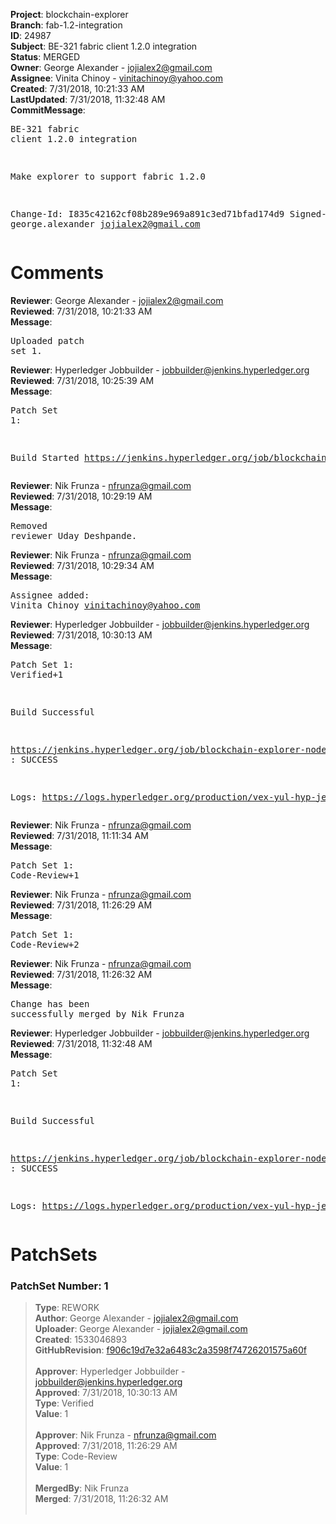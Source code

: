 <strong>Project</strong>: blockchain-explorer</br><strong>Branch</strong>: fab-1.2-integration<br><strong>ID</strong>: 24987<br><strong>Subject</strong>: BE-321 fabric client 1.2.0 integration<br><strong>Status</strong>: MERGED<br><strong>Owner</strong>: George Alexander - jojialex2@gmail.com<br><strong>Assignee</strong>: Vinita Chinoy - vinitachinoy@yahoo.com<br><strong>Created</strong>: 7/31/2018, 10:21:33 AM<br><strong>LastUpdated</strong>: 7/31/2018, 11:32:48 AM<br><strong>CommitMessage</strong>:<br><pre>BE-321 fabric client 1.2.0 integration

Make explorer to support fabric 1.2.0

Change-Id: I835c42162cf08b289e969a891c3ed71bfad174d9
Signed-off-by: george.alexander <jojialex2@gmail.com>
</pre><h1>Comments</h1><strong>Reviewer</strong>: George Alexander - jojialex2@gmail.com<br><strong>Reviewed</strong>: 7/31/2018, 10:21:33 AM<br><strong>Message</strong>: <pre>Uploaded patch set 1.</pre><strong>Reviewer</strong>: Hyperledger Jobbuilder - jobbuilder@jenkins.hyperledger.org<br><strong>Reviewed</strong>: 7/31/2018, 10:25:39 AM<br><strong>Message</strong>: <pre>Patch Set 1:

Build Started https://jenkins.hyperledger.org/job/blockchain-explorer-node6-verify-x86_64/352/</pre><strong>Reviewer</strong>: Nik Frunza - nfrunza@gmail.com<br><strong>Reviewed</strong>: 7/31/2018, 10:29:19 AM<br><strong>Message</strong>: <pre>Removed reviewer Uday Deshpande.</pre><strong>Reviewer</strong>: Nik Frunza - nfrunza@gmail.com<br><strong>Reviewed</strong>: 7/31/2018, 10:29:34 AM<br><strong>Message</strong>: <pre>Assignee added: Vinita Chinoy <vinitachinoy@yahoo.com></pre><strong>Reviewer</strong>: Hyperledger Jobbuilder - jobbuilder@jenkins.hyperledger.org<br><strong>Reviewed</strong>: 7/31/2018, 10:30:13 AM<br><strong>Message</strong>: <pre>Patch Set 1: Verified+1

Build Successful 

https://jenkins.hyperledger.org/job/blockchain-explorer-node6-verify-x86_64/352/ : SUCCESS

Logs: https://logs.hyperledger.org/production/vex-yul-hyp-jenkins-3/blockchain-explorer-node6-verify-x86_64/352</pre><strong>Reviewer</strong>: Nik Frunza - nfrunza@gmail.com<br><strong>Reviewed</strong>: 7/31/2018, 11:11:34 AM<br><strong>Message</strong>: <pre>Patch Set 1: Code-Review+1</pre><strong>Reviewer</strong>: Nik Frunza - nfrunza@gmail.com<br><strong>Reviewed</strong>: 7/31/2018, 11:26:29 AM<br><strong>Message</strong>: <pre>Patch Set 1: Code-Review+2</pre><strong>Reviewer</strong>: Nik Frunza - nfrunza@gmail.com<br><strong>Reviewed</strong>: 7/31/2018, 11:26:32 AM<br><strong>Message</strong>: <pre>Change has been successfully merged by Nik Frunza</pre><strong>Reviewer</strong>: Hyperledger Jobbuilder - jobbuilder@jenkins.hyperledger.org<br><strong>Reviewed</strong>: 7/31/2018, 11:32:48 AM<br><strong>Message</strong>: <pre>Patch Set 1:

Build Successful 

https://jenkins.hyperledger.org/job/blockchain-explorer-node6-merge-x86_64/195/ : SUCCESS

Logs: https://logs.hyperledger.org/production/vex-yul-hyp-jenkins-3/blockchain-explorer-node6-merge-x86_64/195</pre><h1>PatchSets</h1><h3>PatchSet Number: 1</h3><blockquote><strong>Type</strong>: REWORK<br><strong>Author</strong>: George Alexander - jojialex2@gmail.com<br><strong>Uploader</strong>: George Alexander - jojialex2@gmail.com<br><strong>Created</strong>: 1533046893<br><strong>GitHubRevision</strong>: [f906c19d7e32a6483c2a3598f74726201575a60f](https://github.com/hyperledger/blockchain-explorer/commit/f906c19d7e32a6483c2a3598f74726201575a60f)<br><br><strong>Approver</strong>: Hyperledger Jobbuilder - jobbuilder@jenkins.hyperledger.org<br><strong>Approved</strong>: 7/31/2018, 10:30:13 AM<br><strong>Type</strong>: Verified<br><strong>Value</strong>: 1<br><br><strong>Approver</strong>: Nik Frunza - nfrunza@gmail.com<br><strong>Approved</strong>: 7/31/2018, 11:26:29 AM<br><strong>Type</strong>: Code-Review<br><strong>Value</strong>: 1<br><br><strong>MergedBy</strong>: Nik Frunza<br><strong>Merged</strong>: 7/31/2018, 11:26:32 AM<br><br></blockquote>